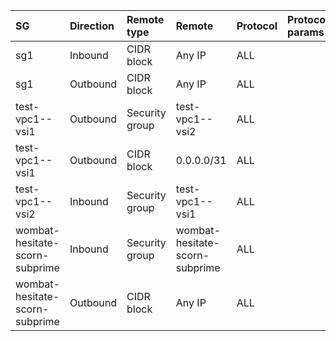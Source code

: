  | SG | Direction | Remote type | Remote | Protocol | Protocol params | Description | 
 |  :---  |  :---  |  :---  |  :---  |  :---  |  :---  |  :---  | 
 | sg1 | Inbound | CIDR block | Any IP | ALL |  |  | 
 | sg1 | Outbound | CIDR block | Any IP | ALL |  |  | 
 | test-vpc1--vsi1 | Outbound | Security group | test-vpc1--vsi2 | ALL |  |  | 
 | test-vpc1--vsi1 | Outbound | CIDR block | 0.0.0.0/31 | ALL |  |  | 
 | test-vpc1--vsi2 | Inbound | Security group | test-vpc1--vsi1 | ALL |  |  | 
 | wombat-hesitate-scorn-subprime | Inbound | Security group | wombat-hesitate-scorn-subprime | ALL |  |  | 
 | wombat-hesitate-scorn-subprime | Outbound | CIDR block | Any IP | ALL |  |  | 
